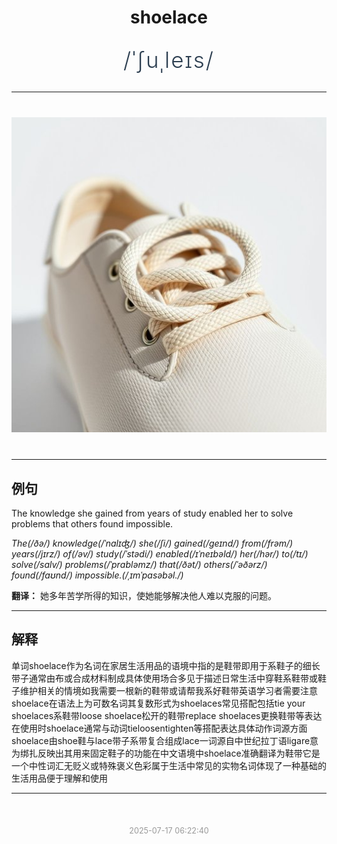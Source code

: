 <div align="center">

# shoelace

<div style="margin: 30px 0;">
<h1 style="font-size: 2.5em; font-weight: 300; letter-spacing: 2px; margin: 0; color: #2c3e50;">
/ˈʃuˌleɪs/
</h1>
</div>

</div>

---

<div align="center" style="margin: 40px 0;">

![shoelace](images/shoelace.png)

</div>

---

## 例句

The knowledge she gained from years of study enabled her to solve problems that others found impossible.

*The(/ðə/) knowledge(/ˈnɑlɪʤ/) she(/ʃi/) gained(/geɪnd/) from(/frəm/) years(/jɪrz/) of(/əv/) study(/ˈstədi/) enabled(/ɪˈneɪbəld/) her(/hər/) to(/tɪ/) solve(/sɑlv/) problems(/ˈprɑbləmz/) that(/ðət/) others(/ˈəðərz/) found(/faʊnd/) impossible.(/ˌɪmˈpɑsəbəl./)*

**翻译：** 她多年苦学所得的知识，使她能够解决他人难以克服的问题。

---

## 解释

单词shoelace作为名词在家居生活用品的语境中指的是鞋带即用于系鞋子的细长带子通常由布或合成材料制成具体使用场合多见于描述日常生活中穿鞋系鞋带或鞋子维护相关的情境如我需要一根新的鞋带或请帮我系好鞋带英语学习者需要注意shoelace在语法上为可数名词其复数形式为shoelaces常见搭配包括tie your shoelaces系鞋带loose shoelace松开的鞋带replace shoelaces更换鞋带等表达在使用时shoelace通常与动词tieloosentighten等搭配表达具体动作词源方面shoelace由shoe鞋与lace带子系带复合组成lace一词源自中世纪拉丁语ligare意为绑扎反映出其用来固定鞋子的功能在中文语境中shoelace准确翻译为鞋带它是一个中性词汇无贬义或特殊褒义色彩属于生活中常见的实物名词体现了一种基础的生活用品便于理解和使用


---

<div align="center" style="margin-top: 50px;">
<small style="color: #999; font-size: 0.9em;">2025-07-17 06:22:40</small>
</div>
